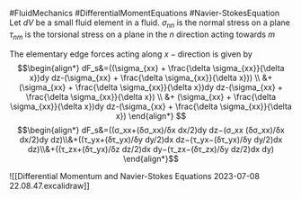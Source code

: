 #FluidMechanics #DifferentialMomentEquations #Navier-StokesEquation
Let $dV$ be a small fluid element in a fluid.
	$\sigma_{nn}$ is the normal stress on a plane 
	$\tau_{nm}$ is the torsional stress on a plane in the $n$ direction acting towards $m$

The elementary edge forces acting along $x-\text{direction}$ is given by 
$$\begin{align*}
dF_s&=((\sigma_{xx} + \frac{\delta \sigma_{xx}}{\delta x})dy dz-(\sigma_{xx} + \frac{\delta \sigma_{xx}}{\delta x})) \\
 &+ (\sigma_{xx} + \frac{\delta \sigma_{xx}}{\delta x})dy dz-(\sigma_{xx} + \frac{\delta \sigma_{xx}}{\delta x}) \\
&+ (\sigma_{xx} + \frac{\delta \sigma_{xx}}{\delta x})dy dz-(\sigma_{xx} + \frac{\delta \sigma_{xx}}{\delta x}) 
\end{align*}
$$
$$\begin{align*}
dF_s&=((σ_xx+(δσ_xx)/δx  dx/2)dy dz−(σ_xx  (δσ_xx)/δx  dx/2)dy dz)\\&+((τ_yx+(δτ_yx)/δy  dy/2)dx dz−(τ_yx−(δτ_yx)/δy  dy/2)dx dz)\\&+((τ_zx+(δτ_yx)/δz  dz/2)dx dy−(τ_zx−(δτ_zx)/δy  dz/2)dx dy)
\end{align*}$$

![[Differential Momentum and Navier-Stokes Equations 2023-07-08 22.08.47.excalidraw]]